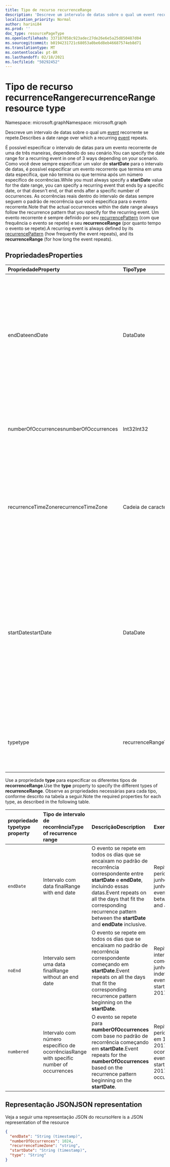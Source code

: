 ```yaml
---
title: Tipo de recurso recurrenceRange
description: 'Descreve um intervalo de datas sobre o qual um event recorrente se repete. '
localization_priority: Normal
author: harini84
ms.prod: ''
doc_type: resourcePageType
ms.openlocfilehash: 337187058c923adec27de26e6e5a25d850487d04
ms.sourcegitcommit: b0194231721c68053a0be6d8eb46687574eb8d71
ms.translationtype: MT
ms.contentlocale: pt-BR
ms.lasthandoff: 02/18/2021
ms.locfileid: "50292452"
---
```

# <a name="recurrencerange-resource-type"></a><span data-ttu-id="a042e-103">Tipo de recurso recurrenceRange</span><span class="sxs-lookup"><span data-stu-id="a042e-103">recurrenceRange resource type</span></span>

<span data-ttu-id="a042e-104">Namespace: microsoft.graph</span><span class="sxs-lookup"><span data-stu-id="a042e-104">Namespace: microsoft.graph</span></span>

<span data-ttu-id="a042e-105">Descreve um intervalo de datas sobre o qual um [event](event.md) recorrente se repete.</span><span class="sxs-lookup"><span data-stu-id="a042e-105">Describes a date range over which a recurring [event](event.md) repeats.</span></span>

<span data-ttu-id="a042e-106">É possível especificar o intervalo de datas para um evento recorrente de uma de três maneiras, dependendo do seu cenário.</span><span class="sxs-lookup"><span data-stu-id="a042e-106">You can specify the date range for a recurring event in one of 3 ways depending on your scenario.</span></span> <span data-ttu-id="a042e-107">Como você deve sempre especificar um valor de **startDate** para o intervalo de datas, é possível especificar um evento recorrente que termina em uma data específica, que não termina ou que termina após um número específico de ocorrências.</span><span class="sxs-lookup"><span data-stu-id="a042e-107">While you must always specify a **startDate** value for the date range, you can specify a recurring event that ends by a specific date, or that doesn't end, or that ends after a specific number of occurrences.</span></span> <span data-ttu-id="a042e-108">As ocorrências reais dentro do intervalo de datas sempre seguem o padrão de recorrência que você especifica para o evento recorrente.</span><span class="sxs-lookup"><span data-stu-id="a042e-108">Note that the actual occurrences within the date range always follow the recurrence pattern that you specify for the recurring event.</span></span> <span data-ttu-id="a042e-109">Um evento recorrente é sempre definido por seu [recurrencePattern](recurrencepattern.md) (com que frequência o evento se repete) e seu **recurrenceRange** (por quanto tempo o evento se repete).</span><span class="sxs-lookup"><span data-stu-id="a042e-109">A recurring event is always defined by its [recurrencePattern](recurrencepattern.md) (how frequently the event repeats), and its **recurrenceRange** (for how long the event repeats).</span></span>

## <a name="properties"></a><span data-ttu-id="a042e-110">Propriedades</span><span class="sxs-lookup"><span data-stu-id="a042e-110">Properties</span></span>

| <span data-ttu-id="a042e-111">Propriedade</span><span class="sxs-lookup"><span data-stu-id="a042e-111">Property</span></span>     | <span data-ttu-id="a042e-112">Tipo</span><span class="sxs-lookup"><span data-stu-id="a042e-112">Type</span></span>   |<span data-ttu-id="a042e-113">Descrição</span><span class="sxs-lookup"><span data-stu-id="a042e-113">Description</span></span>|
|:---------------|:--------|:----------|
|<span data-ttu-id="a042e-114">endDate</span><span class="sxs-lookup"><span data-stu-id="a042e-114">endDate</span></span>|<span data-ttu-id="a042e-115">Data</span><span class="sxs-lookup"><span data-stu-id="a042e-115">Date</span></span>|<span data-ttu-id="a042e-116">A data para parar de aplicar o padrão de recorrência.</span><span class="sxs-lookup"><span data-stu-id="a042e-116">The date to stop applying the recurrence pattern.</span></span> <span data-ttu-id="a042e-117">Dependendo do padrão de recorrência do evento, a última ocorrência da reunião pode não ser essa data.</span><span class="sxs-lookup"><span data-stu-id="a042e-117">Depending on the recurrence pattern of the event, the last occurrence of the meeting may not be this date.</span></span> <span data-ttu-id="a042e-118">Obrigatório se **type** for `endDate`.</span><span class="sxs-lookup"><span data-stu-id="a042e-118">Required if **type** is `endDate`.</span></span>|
|<span data-ttu-id="a042e-119">numberOfOccurrences</span><span class="sxs-lookup"><span data-stu-id="a042e-119">numberOfOccurrences</span></span>|<span data-ttu-id="a042e-120">Int32</span><span class="sxs-lookup"><span data-stu-id="a042e-120">Int32</span></span>|<span data-ttu-id="a042e-121">O número de vezes para repetir o evento.</span><span class="sxs-lookup"><span data-stu-id="a042e-121">The number of times to repeat the event.</span></span> <span data-ttu-id="a042e-122">Obrigatório e deve ser positivo se **type** for `numbered`.</span><span class="sxs-lookup"><span data-stu-id="a042e-122">Required and must be positive if **type** is `numbered`.</span></span>|
|<span data-ttu-id="a042e-123">recurrenceTimeZone</span><span class="sxs-lookup"><span data-stu-id="a042e-123">recurrenceTimeZone</span></span>|<span data-ttu-id="a042e-124">Cadeia de caracteres</span><span class="sxs-lookup"><span data-stu-id="a042e-124">String</span></span> |<span data-ttu-id="a042e-125">Fuso horário das propriedades **startDate** e **endDate**.</span><span class="sxs-lookup"><span data-stu-id="a042e-125">Time zone for the **startDate** and **endDate** properties.</span></span> <span data-ttu-id="a042e-126">Opcional.</span><span class="sxs-lookup"><span data-stu-id="a042e-126">Optional.</span></span> <span data-ttu-id="a042e-127">Se a propriedade não for especificada, será usado o fuso horário do evento.</span><span class="sxs-lookup"><span data-stu-id="a042e-127">If not specified, the time zone of the event is used.</span></span>|
|<span data-ttu-id="a042e-128">startDate</span><span class="sxs-lookup"><span data-stu-id="a042e-128">startDate</span></span>|<span data-ttu-id="a042e-129">Data</span><span class="sxs-lookup"><span data-stu-id="a042e-129">Date</span></span>|<span data-ttu-id="a042e-130">A data para começar a aplicar o padrão de recorrência.</span><span class="sxs-lookup"><span data-stu-id="a042e-130">The date to start applying the recurrence pattern.</span></span> <span data-ttu-id="a042e-131">A primeira ocorrência da reunião pode ser essa data ou posterior, dependendo do padrão de recorrência do evento.</span><span class="sxs-lookup"><span data-stu-id="a042e-131">The first occurrence of the meeting may be this date or later, depending on the recurrence pattern of the event.</span></span> <span data-ttu-id="a042e-132">Deve ser o mesmo valor da propriedade **start** do [event](event.md) recorrente.</span><span class="sxs-lookup"><span data-stu-id="a042e-132">Must be the same value as the **start** property of the recurring [event](event.md).</span></span> <span data-ttu-id="a042e-133">Obrigatório.</span><span class="sxs-lookup"><span data-stu-id="a042e-133">Required.</span></span>|
|<span data-ttu-id="a042e-134">type</span><span class="sxs-lookup"><span data-stu-id="a042e-134">type</span></span>|<span data-ttu-id="a042e-135">recurrenceRangeType</span><span class="sxs-lookup"><span data-stu-id="a042e-135">recurrenceRangeType</span></span>|<span data-ttu-id="a042e-136">O intervalo de recorrência.</span><span class="sxs-lookup"><span data-stu-id="a042e-136">The recurrence range.</span></span> <span data-ttu-id="a042e-137">Os valores possíveis são: `endDate`, `noEnd`, `numbered`.</span><span class="sxs-lookup"><span data-stu-id="a042e-137">The possible values are: `endDate`, `noEnd`, `numbered`.</span></span> <span data-ttu-id="a042e-138">Obrigatório.</span><span class="sxs-lookup"><span data-stu-id="a042e-138">Required.</span></span>|

<span data-ttu-id="a042e-139">Use a propriedade **type** para especificar os diferentes tipos de **recorrenceRange**.</span><span class="sxs-lookup"><span data-stu-id="a042e-139">Use the **type** property to specify the different types of **recurrenceRange**.</span></span> <span data-ttu-id="a042e-140">Observe as propriedades necessárias para cada tipo, conforme descrito na tabela a seguir.</span><span class="sxs-lookup"><span data-stu-id="a042e-140">Note the required properties for each type, as described in the following table.</span></span>

| <span data-ttu-id="a042e-141">propriedade type</span><span class="sxs-lookup"><span data-stu-id="a042e-141">type property</span></span>  | <span data-ttu-id="a042e-142">Tipo de intervalo de recorrência</span><span class="sxs-lookup"><span data-stu-id="a042e-142">Type of recurrence range</span></span> | <span data-ttu-id="a042e-143">Descrição</span><span class="sxs-lookup"><span data-stu-id="a042e-143">Description</span></span> | <span data-ttu-id="a042e-144">Exemplo</span><span class="sxs-lookup"><span data-stu-id="a042e-144">Example</span></span> | <span data-ttu-id="a042e-145">Propriedades necessárias</span><span class="sxs-lookup"><span data-stu-id="a042e-145">Required properties</span></span> |
|:-------|:---------------|:--------|:--------|:--------|
|`endDate` |<span data-ttu-id="a042e-146">Intervalo com data final</span><span class="sxs-lookup"><span data-stu-id="a042e-146">Range with end date</span></span> | <span data-ttu-id="a042e-147">O evento se repete em todos os dias que se encaixam no padrão de recorrência correspondente entre **startDate** e **endDate**, incluindo essas datas.</span><span class="sxs-lookup"><span data-stu-id="a042e-147">Event repeats on all the days that fit the corresponding recurrence pattern between the **startDate** and **endDate** inclusive.</span></span> | <span data-ttu-id="a042e-148">Repita o evento no período entre 1º de junho de 2017 e 15 de junho de 2017.</span><span class="sxs-lookup"><span data-stu-id="a042e-148">Repeat event in the date range between June 1, 2017 and June 15, 2017.</span></span> | <span data-ttu-id="a042e-149">**type**, **startDate**, **endDate**</span><span class="sxs-lookup"><span data-stu-id="a042e-149">**type**, **startDate**, **endDate**</span></span> |
|`noEnd`  |<span data-ttu-id="a042e-150">Intervalo sem uma data final</span><span class="sxs-lookup"><span data-stu-id="a042e-150">Range without an end date</span></span> | <span data-ttu-id="a042e-151">O evento se repete em todos os dias que se encaixam no padrão de recorrência correspondente começando em **startDate**.</span><span class="sxs-lookup"><span data-stu-id="a042e-151">Event repeats on all the days that fit the corresponding recurrence pattern beginning on the **startDate**.</span></span> | <span data-ttu-id="a042e-152">Repita o evento no intervalo de datas que começa em 1º de junho de 2017, indefinidamente.</span><span class="sxs-lookup"><span data-stu-id="a042e-152">Repeat event in the date range starting on June 1, 2017 indefinitely.</span></span> | <span data-ttu-id="a042e-153">**type**, **startDate**</span><span class="sxs-lookup"><span data-stu-id="a042e-153">**type**, **startDate**</span></span> |
|`numbered`|<span data-ttu-id="a042e-154">Intervalo com número específico de ocorrências</span><span class="sxs-lookup"><span data-stu-id="a042e-154">Range with specific number of occurrences</span></span> | <span data-ttu-id="a042e-155">O evento se repete para **numberOfOccurrences** com base no padrão de recorrência começando em **startDate**.</span><span class="sxs-lookup"><span data-stu-id="a042e-155">Event repeats for the **numberOfOccurrences** based on the recurrence pattern beginning on the **startDate**.</span></span> | <span data-ttu-id="a042e-156">Repita o evento no período que começa em 1º de junho de 2017, para dez ocorrências.</span><span class="sxs-lookup"><span data-stu-id="a042e-156">Repeat event in the date range starting on June 1, 2017, for 10 occurrences.</span></span>  | <span data-ttu-id="a042e-157">**type**, **startDate**, **numberOfOccurrences**</span><span class="sxs-lookup"><span data-stu-id="a042e-157">**type**, **startDate**, **numberOfOccurrences**</span></span> |


## <a name="json-representation"></a><span data-ttu-id="a042e-158">Representação JSON</span><span class="sxs-lookup"><span data-stu-id="a042e-158">JSON representation</span></span>

<span data-ttu-id="a042e-159">Veja a seguir uma representação JSON do recurso</span><span class="sxs-lookup"><span data-stu-id="a042e-159">Here is a JSON representation of the resource</span></span>

<!-- {
  "blockType": "resource",
  "optionalProperties": [

  ],
  "@odata.type": "microsoft.graph.recurrenceRange"
}-->

```json
{
  "endDate": "String (timestamp)",
  "numberOfOccurrences": 1024,
  "recurrenceTimeZone": "string",
  "startDate": "String (timestamp)",
  "type": "String"
}

```

<!-- uuid: 8fcb5dbc-d5aa-4681-8e31-b001d5168d79
2015-10-25 14:57:30 UTC -->
<!-- {
  "type": "#page.annotation",
  "description": "recurrenceRange resource",
  "keywords": "",
  "section": "documentation",
  "suppressions": [
  ],
  "tocPath": ""
}-->

